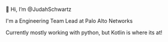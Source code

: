 👋 Hi, I’m @JudahSchwartz

I'm a Engineering Team Lead at Palo Alto Networks

Currently mostly working with python, but Kotlin is where its at!

<!---
JudahSchwartz/JudahSchwartz is a ✨ special ✨ repository because its `README.md` (this file) appears on your GitHub profile.
You can click the Preview link to take a look at your changes.
--->
